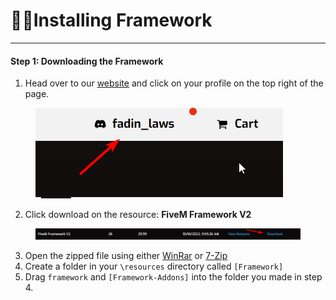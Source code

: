 # 👨‍💻Installing Framework

***

#### Step 1: Downloading the Framework

1. Head over to our [website](https://store.nat2k15.xyz/store) and click on your profile on the top right of the page.

<figure><img src="../../../.gitbook/assets/image (9).png" alt=""><figcaption></figcaption></figure>

2. Click download on the resource: **FiveM Framework V2**

<figure><img src="../../../.gitbook/assets/image (10).png" alt=""><figcaption></figcaption></figure>

3. Open the zipped file using either [WinRar](https://www.win-rar.com/postdownload.html?\&L=0) or [7-Zip](https://www.7-zip.org)
4. Create a folder in your `\resources` directory called `[Framework]`
5. Drag `framework` and `[Framework-Addons]` into the folder you made in step 4.


